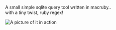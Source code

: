 A small simple sqlite query tool written in macruby..  
with a tiny twist, ruby regex!  

![A picture of it in action](http://i.imgur.com/QaUNo.png)
